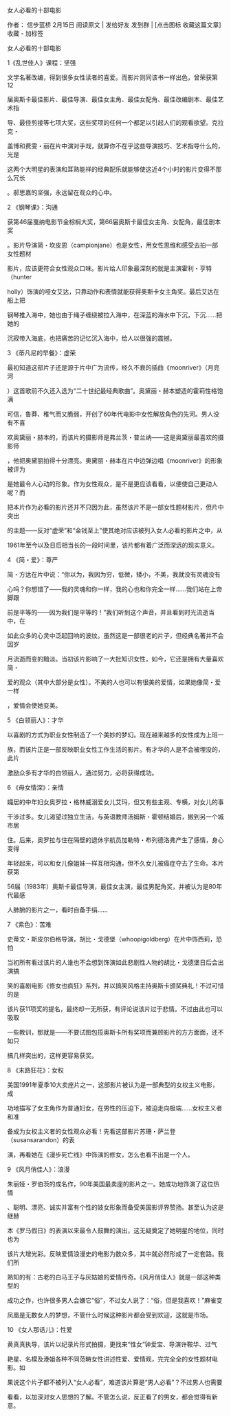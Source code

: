女人必看的十部电影

作者： 信步蓝桥 2月15日 阅读原文 | 发给好友 发到群  |  [点击图标 收藏这篇文章] 收藏 - 加标签

女人必看的十部电影  

1《乱世佳人》课程：坚强  

文学名著改编，得到很多女性读者的喜爱。而影片则同该书一样出色，曾荣获第12  

届奥斯卡最佳影片、最佳导演、最佳女主角、最佳女配角、最佳改编剧本、最佳艺术指  

导、最佳剪接等七项大奖，这些奖项的任何一个都足以引起人们的观看欲望。克拉克・  

盖博和费雯・丽在片中演对手戏，就算你不在乎这些导演技巧、艺术指导什么的，光是  

这两个大明星的表演和耳熟能祥的经典配乐就能够使这近4个小时的影片变得不那么冗长  

。郝思嘉的坚强，永远留在观众的心中。  

2 《钢琴课》：沟通  

获第46届戛纳电影节金棕榈大奖，第66届奥斯卡最佳女主角、女配角，最佳剧本奖  

。影片导演简・坎皮恩（campionjane）也是女性，用女性思维和感受去拍一部女性题材  

影片，应该更符合女性观众口味。影片给人印象最深刻的就是主演霍利・亨特（hunter  

holly）饰演的哑女艾达，只靠动作和表情就能获得奥斯卡女主角奖。最后艾达在船上把  

钢琴推入海中，她也由于绳子缠绕被拉入海中，在深蓝的海水中下沉，下沉……把她的  

沉寂带入海底，也把痛苦的记忆沉入海中，给人以很强的震撼。  

3 《蒂凡尼的早餐》：虚荣  

最初知道这部片子还是源于片中广为流传，经久不衰的插曲《moonriver》（月亮河  

）这首歌前不久还入选为“二十世纪最经典歌曲”。奥黛丽・赫本塑造的霍莉性格饱满  

可信，鲁莽、稚气而又脆弱，开创了60年代电影中女性解放角色的先河。男人没有不喜  

欢奥黛丽・赫本的，而该片的摄影师是弗兰茨・普兰纳――这是奥黛丽最喜欢的摄影师  

，他把奥黛丽拍得十分漂亮。奥黛丽・赫本在片中边弹边唱《moonriver》的形象被评为  

是她最令人心动的形象。作为女性观众，是不是更应该看看，以便使自己更动人呢？而  

把本片作为必看的影片还并不只因为此，虽然该片不是一部女性题材影片，但片中突出  

的主题――反对“虚荣”和“金钱至上”使其绝对应该被列入女人必看的影片之中，从  

1961年至今以及日后相当长的一段时间里，该片都有着广泛而深远的现实意义。  

4 《简・爱》：尊严  

简・方达在片中说：“你以为，我因为穷，低微，矮小，不美，我就没有灵魂没有  

心吗？你想错了――我的灵魂和你一样，我的心也和你完全一样……我们站在上帝脚跟  

前是平等的――因为我们是平等的！”我们听到这个声音，并且看到时光流逝当中，在  

如此众多的心灵中泛起回响的波纹。虽然这是一部很老的片子，但经典名著并不会因岁  

月流逝而变的黯淡。当初该片影响了一大批知识女性，如今，它还是拥有大量喜欢简・  

爱的观众（其中大部分是女性）。不美的人也可以有很美的爱情，如果她像简・爱一样  

，爱情会使她变美。  



5 《白领丽人》：才华  

以喜剧的方式为职业女性制造了一个美妙的梦幻。现在越来越多的女性成为上班一  

族，而该片正是一部反映职业女性工作生活的影片。有才华的人是不会被埋没的，此片  

激励众多有才华的白领丽人，通过努力，必将获得成功。  

6 《母女情深》：亲情  

孀居的中年妇女奥罗拉・格林威溺爱女儿艾玛，但又有些主观、专横，对女儿的事  

干涉过多。女儿渴望过独立生活，与英语教师汤姆斯・霍顿结婚后，搬到另一个城市居  

住。后来，奥罗拉与住在隔壁的退休宇航员加勒特・布列德洛弗产生了感情，身心变得  

年轻起来，可以和女儿像姐妹一样互相沟通，但不久女儿被癌症夺去了生命。本片获第  

56届（1983年）奥斯卡最佳导演，最佳女主演，最佳男配角奖，并被认为是80年代最感  

人肺腑的影片之一，看时自备手绢……  

7 《紫色》：苦难  

史蒂文・斯皮尔伯格导演，胡比・戈德堡（whoopigoldberg）在片中饰西莉，恐怕  

当初所有看过该片的人谁也不会想到饰演如此悲剧性人物的胡比・戈德堡日后会出演搞  

笑的喜剧电影《修女也疯狂》系列，并以搞笑风格主持奥斯卡颁奖典礼！不过可惜的是  

该片获11项奖的提名，最终却一无所获，有评论说该片过于悲情。不过由此也可以吸取  

一些教训，那就是――不要试图包揽奥斯卡所有奖项而兼顾影片的方方面面，还不如只  

搞几样突出的，这样更容易获奖。  



8 《末路狂花》：女权  

美国1991年夏季10大卖座片之一，这部影片被认为是一部典型的女权主义电影，成  

功地描写了女主角作为普通妇女，在男性的压迫下，被迫走向极端……女权主义者和准  

备成为女权主义者的女性观众必看！先看这部影片苏珊・萨兰登（susansarandon）的表  

演，再看她在《漫步死亡线》中饰演的修女，怎么也看不出是一个人。  

9 《风月俏佳人》：浪漫  

朱丽娅・罗伯茨的成名作，90年美国最卖座的影片之一。她成功地饰演了这位热情  

、聪明、漂亮、诚实并富有个性的妓女形象而备受美国影评界赞扬。甚至认为这是继赫  

本《罗马假日》的表演以来最令人鼓舞的演出，这无疑奠定了她明星的地位，同时也为  

该片大增光彩。反映爱情浪漫史的电影为数众多，其中就必然形成了一定套路。我们所  

熟知的有：古老的白马王子与灰姑娘的爱情传奇。《风月俏佳人》就是一部这种类型的  

成功之作，也许很多男人会嫌它“俗”，不过女人说了：“俗，但是我喜欢！”麻雀变  

凤凰是无数女人的梦想，不管什么时候这种影片都会受到欢迎，这就是市场。  



10 《女人那话儿》：性爱  

黄真真执导，该片以纪录片形式拍摄，更找来“性女”钟爱宝、导演许鞍华、过气  

艳星、名模及港姐各种不同范畴女性讲述性爱、爱情观，完完全全的女性题材电影。如  

果说这个片子都不被列入“女人必看”，难道该片算是“男人必看”？不过男人也需要  

看看，以加深对女人思想的了解。不管怎么说，反正看了的男女，都会觉得有新意。

